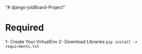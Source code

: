 "# django-jobBoard-Project" 

# Required
  1- Create Your VirtualEnv
  2- Download Libraries
    `pip install -r requirments.txt`
